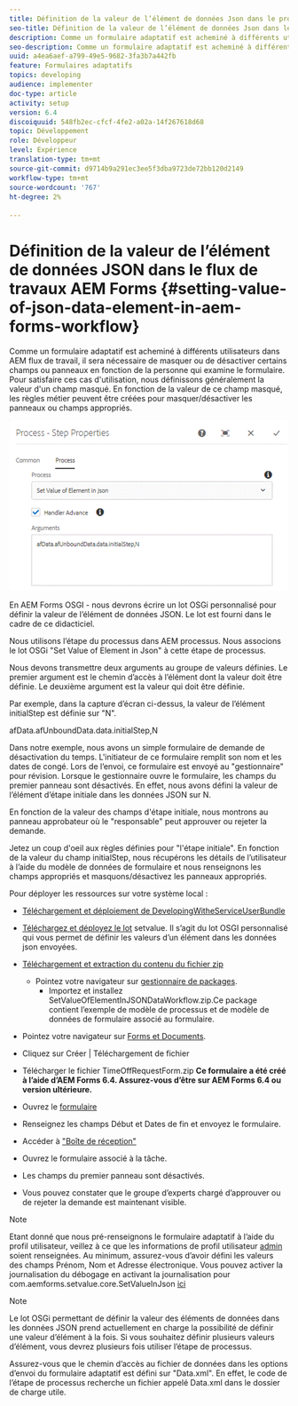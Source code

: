```yaml
---
title: Définition de la valeur de l’élément de données Json dans le processus AEM Forms
seo-title: Définition de la valeur de l’élément de données Json dans le processus AEM Forms
description: Comme un formulaire adaptatif est acheminé à différents utilisateurs dans AEM flux de travail, il sera nécessaire de masquer ou de désactiver certains champs ou panneaux en fonction de la personne qui examine le formulaire. Pour satisfaire ces cas d'utilisation, nous définissons généralement la valeur d'un champ masqué. En fonction de la valeur de ce champ masqué, les règles métier peuvent être créées pour masquer/désactiver les panneaux ou champs appropriés.
seo-description: Comme un formulaire adaptatif est acheminé à différents utilisateurs dans AEM flux de travail, il sera nécessaire de masquer ou de désactiver certains champs ou panneaux en fonction de la personne qui examine le formulaire. Pour satisfaire ces cas d'utilisation, nous définissons généralement la valeur d'un champ masqué. En fonction de la valeur de ce champ masqué, les règles métier peuvent être créées pour masquer/désactiver les panneaux ou champs appropriés.
uuid: a4ea6aef-a799-49e5-9682-3fa3b7a442fb
feature: Formulaires adaptatifs
topics: developing
audience: implementer
doc-type: article
activity: setup
version: 6.4
discoiquuid: 548fb2ec-cfcf-4fe2-a02a-14f267618d68
topic: Développement
role: Développeur
level: Expérience
translation-type: tm+mt
source-git-commit: d9714b9a291ec3ee5f3dba9723de72bb120d2149
workflow-type: tm+mt
source-wordcount: '767'
ht-degree: 2%

---
```



# Définition de la valeur de l’élément de données JSON dans le flux de travaux AEM Forms {#setting-value-of-json-data-element-in-aem-forms-workflow}

Comme un formulaire adaptatif est acheminé à différents utilisateurs dans AEM flux de travail, il sera nécessaire de masquer ou de désactiver certains champs ou panneaux en fonction de la personne qui examine le formulaire. Pour satisfaire ces cas d&#39;utilisation, nous définissons généralement la valeur d&#39;un champ masqué. En fonction de la valeur de ce champ masqué, les règles métier peuvent être créées pour masquer/désactiver les panneaux ou champs appropriés.

![Définition de la valeur d’un élément dans les données json](assets/capture-3.gif)

En AEM Forms OSGI - nous devrons écrire un lot OSGi personnalisé pour définir la valeur de l’élément de données JSON. Le lot est fourni dans le cadre de ce didacticiel.

Nous utilisons l’étape du processus dans AEM processus. Nous associons le lot OSGi &quot;Set Value of Element in Json&quot; à cette étape de processus.

Nous devons transmettre deux arguments au groupe de valeurs définies. Le premier argument est le chemin d’accès à l’élément dont la valeur doit être définie. Le deuxième argument est la valeur qui doit être définie.

Par exemple, dans la capture d’écran ci-dessus, la valeur de l’élément initialStep est définie sur &quot;N&quot;.

afData.afUnboundData.data.initialStep,N

Dans notre exemple, nous avons un simple formulaire de demande de désactivation du temps. L&#39;initiateur de ce formulaire remplit son nom et les dates de congé. Lors de l’envoi, ce formulaire est envoyé au &quot;gestionnaire&quot; pour révision. Lorsque le gestionnaire ouvre le formulaire, les champs du premier panneau sont désactivés. En effet, nous avons défini la valeur de l’élément d’étape initiale dans les données JSON sur N.

En fonction de la valeur des champs d&#39;étape initiale, nous montrons au panneau approbateur où le &quot;responsable&quot; peut approuver ou rejeter la demande.

Jetez un coup d&#39;oeil aux règles définies pour &quot;l&#39;étape initiale&quot;. En fonction de la valeur du champ initialStep, nous récupérons les détails de l’utilisateur à l’aide du modèle de données de formulaire et nous renseignons les champs appropriés et masquons/désactivez les panneaux appropriés.

Pour déployer les ressources sur votre système local :

* [Téléchargement et déploiement de DevelopingWitheServiceUserBundle](/help/forms/assets/common-osgi-bundles/DevelopingWithServiceUser.jar)

* [Téléchargez et déployez le lot](/help/forms/assets/common-osgi-bundles/SetValueApp.core-1.0-SNAPSHOT.jar) setvalue. Il s’agit du lot OSGI personnalisé qui vous permet de définir les valeurs d’un élément dans les données json envoyées.

* [Téléchargement et extraction du contenu du fichier zip](assets/set-value-jsondata.zip)
   * Pointez votre navigateur sur [gestionnaire de packages](http://localhost:4502/crx/packmgr/index.jsp).
      * Importez et installez SetValueOfElementInJSONDataWorkflow.zip.Ce package contient l’exemple de modèle de processus et de modèle de données de formulaire associé au formulaire.

* Pointez votre navigateur sur [Forms et Documents](http://localhost:4502/aem/forms.html/content/dam/formsanddocuments).
* Cliquez sur Créer | Téléchargement de fichier
* Télécharger le fichier TimeOffRequestForm.zip
   **Ce formulaire a été créé à l’aide d’AEM Forms 6.4. Assurez-vous d’être sur AEM Forms 6.4 ou version ultérieure.**
* Ouvrez le [formulaire](http://localhost:4502/content/dam/formsanddocuments/timeoffrequest/jcr:content?wcmmode=disabled)
* Renseignez les champs Début et Dates de fin et envoyez le formulaire.
* Accéder à [&quot;Boîte de réception&quot;](http://localhost:4502/aem/inbox)
* Ouvrez le formulaire associé à la tâche.
* Les champs du premier panneau sont désactivés.
* Vous pouvez constater que le groupe d’experts chargé d’approuver ou de rejeter la demande est maintenant visible.

>[!NOTE]
>
>Etant donné que nous pré-renseignons le formulaire adaptatif à l’aide du profil utilisateur, veillez à ce que les informations de profil utilisateur [admin ](http://localhost:4502/security/users.html) soient renseignées. Au minimum, assurez-vous d’avoir défini les valeurs des champs Prénom, Nom et Adresse électronique.
>Vous pouvez activer la journalisation du débogage en activant la journalisation pour com.aemforms.setvalue.core.SetValueInJson [ici](http://localhost:4502/system/console/slinglog)

>[!NOTE]
>
>Le lot OSGi permettant de définir la valeur des éléments de données dans les données JSON prend actuellement en charge la possibilité de définir une valeur d’élément à la fois. Si vous souhaitez définir plusieurs valeurs d’élément, vous devrez plusieurs fois utiliser l’étape de processus.
>
>Assurez-vous que le chemin d’accès au fichier de données dans les options d’envoi du formulaire adaptatif est défini sur &quot;Data.xml&quot;. En effet, le code de l’étape de processus recherche un fichier appelé Data.xml dans le dossier de charge utile.
